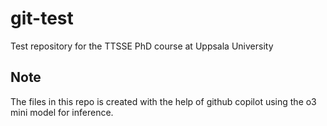 # git-test

Test repository for the TTSSE PhD course at Uppsala University

## Note 

The files in this repo is created with the help of github copilot using the o3 mini model for inference.